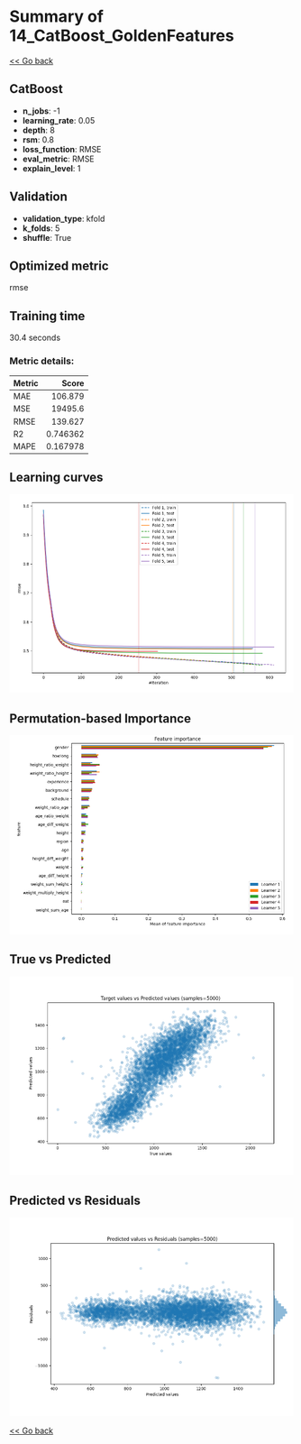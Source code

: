 # Summary of 14_CatBoost_GoldenFeatures

[<< Go back](../README.md)


## CatBoost
- **n_jobs**: -1
- **learning_rate**: 0.05
- **depth**: 8
- **rsm**: 0.8
- **loss_function**: RMSE
- **eval_metric**: RMSE
- **explain_level**: 1

## Validation
 - **validation_type**: kfold
 - **k_folds**: 5
 - **shuffle**: True

## Optimized metric
rmse

## Training time

30.4 seconds

### Metric details:
| Metric   |        Score |
|:---------|-------------:|
| MAE      |   106.879    |
| MSE      | 19495.6      |
| RMSE     |   139.627    |
| R2       |     0.746362 |
| MAPE     |     0.167978 |



## Learning curves
![Learning curves](learning_curves.png)

## Permutation-based Importance
![Permutation-based Importance](permutation_importance.png)
## True vs Predicted

![True vs Predicted](true_vs_predicted.png)


## Predicted vs Residuals

![Predicted vs Residuals](predicted_vs_residuals.png)



[<< Go back](../README.md)
